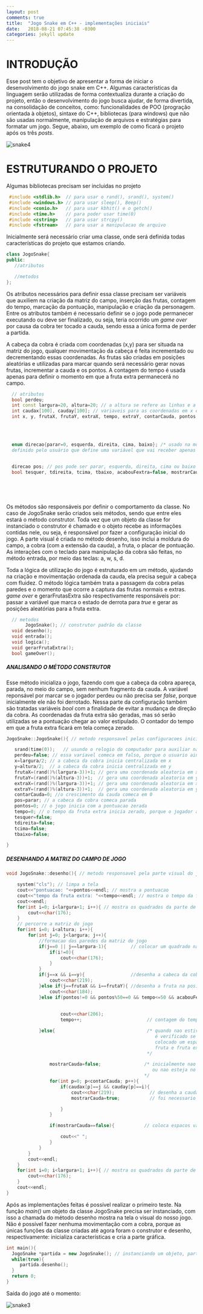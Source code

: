 ```yaml
---
layout: post
comments: true
title:  "Jogo Snake em C++ - implementações iniciais"
date:   2018-08-21 07:45:38 -0300
categories: jekyll update
---
```


[jekyll-docs]: https://jekyllrb.com/docs/home
[jekyll-gh]:   https://github.com/jekyll/jekyll
[jekyll-talk]: https://talk.jekyllrb.com/

 

# INTRODUÇÃO

  Esse post tem o objetivo de apresentar a forma de iniciar o desenvolvimento do jogo snake em C++. Algumas características da linguagem serão utilizadas de forma contextualiza durante a criação do projeto, então o desenvolvimento do jogo busca ajudar, de forma divertida, na consolidação de conceitos, como: funcionalidades de POO (progração orientada à objetos), sintaxe do C++, bibliotecas (para windows) que não são usadas normalmente, manipulação de arquivos e estratégias para formatar um jogo. Segue, abaixo, um exemplo de como ficará o projeto após os três *posts*.
  
  ![snake4](http://i350.photobucket.com/albums/q430/pedro048/Snake6_zpsj2wwkyln.png)

# ESTRUTURANDO O PROJETO

  Algumas bibliotecas precisam ser incluidas no projeto

  ```cpp
   #include <stdlib.h>  // para usar o rand(), srand(), system()
   #include <windows.h> // para usar sleep(), Beep()
   #include <conio.h>   // para usar kbhit() e o getch()
   #include <time.h>    // para poder usar time(0)
   #include <cstring>   // para usar strcpy()
   #include <fstream>   // para usar a manipulacao de arquivo
 ```

  Inicialmente será necessário criar uma classe, onde será definida todas características do projeto que estamos criando. 

  ```cpp
  class JogoSnake{
  public:
     //atributos

     //metodos
};
```
  Os atributos necessários para definir essa classe precisam ser variáveis que auxiliem na criação da matriz do campo, inserção das frutas, contagem do tempo, marcação da pontuação, manipulação e criação da personagem. Entre os atributos também é necessario definir se o jogo pode permanecer executando ou deve ser finalizado, ou seja, teria ocorrido um *game over* por causa da cobra ter tocado a cauda, sendo essa a única forma de perder a partida.
  
  A cabeça da cobra é criada com coordenadas (x,y) para ser situada na matriz do jogo, qualquer movimentação da cabeça é feita incrementado ou decrementando essas coordenadas. As frutas são criadas em posições aleatórias e utilizadas para marcar quando será necessário gerar novas frutas, incrementar a cauda e os pontos. A contagem do tempo é usada apenas para definir o momento em que a fruta extra permanecerá no campo. 

  ```cpp
    // atributos 
    bool perdeu;
    int const largura=20, altura=20; // a altura se refere as linhas e a largura as colunas. Essa e a dimensao da matriz do jogo
    int caudax[100], cauday[100]; // variaveis para as coordenadas em x e y dos fragmentos da cauda
    int x, y, frutaX, frutaY, extraX, tempo, extraY, contarCauda, pontos, auxPontos=0; /* variaveis para as coordenadas referentes a
                                                                             cabeca da cobra, a fruta, a fruta extra,
                                                                             pontuacao
                                                                            */

    enum direcao{parar=0, esquerda, direita, cima, baixo}; /* usado na movimentacao da cobra no jogo. Esse he um tipo de dado
    definido pelo usuário que define uma variável que vai receber apenas um conjunto restrito de valores */
   

    direcao pos; // pos pode ser parar, esquerda, direita, cima ou baixo
    bool tesquer, tdireita, tcima, tbaixo, acabouFextra=false, mostrarCauda; /* variaveis usadas para a cobra nao mudar de sentido (direita ou esquerda) quando estiver na horizontal e
                                                                                permancer na mesmo sentido (cima ou baixo) para o movimento vertical. acabouFextra auxilia quando o tempo
                                                                                da fruta extra termina e mostrarCauda ajuda para colocar espacos vazios quando nao esta sendo mostrada a
                                                                                cabeca da cobra, a fruta, a fruta extra e a cauda da cobra
                                                                               */ 

  ```

  Os métodos são responsáveis por definir o comportamento da classe. No caso de JogoSnake serão criados seis métodos, sendo que entre eles estará o método construtor. Toda vez que um objeto da classe for instanciado o construtor é chamado e o objeto recebe as informações contidas nele, ou seja, é responsável por fazer a configuração inicial do jogo. A parte visual é criada no método desenho, isso inclui a moldura do campo, a cobra (com a extensão da cauda), a fruta, o placar de pontuação. As interações com o teclado para manipulação da cobra são feitas, no método entrada, por meio das teclas: a, w, s, d. 
  
  Toda a lógica de utilização do jogo é estruturado em um método, ajudando na criação e movimentação ordenada da cauda, ela precisa seguir a cabeça com fluidez. O método lógica também trata a passagem da cobra pelas paredes e o momento que ocorre a captura das frutas normais e extras. *game over* e gerarFrutasExtra são respectivamente responsáveis por: passar a variável que marca o estado de derrota para *true* e gerar as posições aleatórias para a fruta extra.

  ```cpp
    // metodos 
         JogoSnake(); // construtor padrão da classe
    void desenho();
    void entrada();
    void logica();
    void gerarFrutaExtra();
    bool gameOver();
 ```
##### ANALISANDO O MÉTODO CONSTRUTOR

 Esse método inicializa o jogo, fazendo com que a cabeça da cobra apareça, parada, no meio do campo, sem nenhum fragmento da cauda. A variável reponsável por marcar se o jogador perdeu ou não precisa ser *false*, porque inicialmente ele não foi derrotado. Nessa parte da configuração também são tratadas variáveis *bool* com a finalidade de evitar a mudança de direção da cobra. As coordenadas da fruta extra são geradas, mas só serão utilizadas se a pontuação chegar ao valor estipulado. O contador do tempo em que a fruta extra ficará em tela começa zerado.

 ```cpp
 JogoSnake::JogoSnake(){ // metodo responsavel pelas configuracoes iniciais do jogo

    srand(time(0));   // usundo o relogio do computador para auxiliar na obtencao de numeros aleatorios
    perdeu=false; // essa variavel comeca em falso, porque o usuario ainda nao perdeu
    x=largura/2; // a cabeca da cobra inicia centralizada em x
    y=altura/2;  // a cabeca da cobra inicia centralizada em y
    frutaX=(rand()%(largura-3))+1; // gera uma coordenada aleatoria em x para a fruta
    frutaY=(rand()%(altura-3))+1;  // gera uma coordenada aleatoria em y para a fruta
    extraX=(rand()%(largura-3))+1; // gera uma coordenada aleatoria em x para a fruta extra
    extraY=(rand()%(altura-3))+1;  // gera uma coordenada aleatoria em y para a fruta extra
    contarCauda=0; //o crescimento da cauda comeca em 0
    pos=parar; // a cabeca da cobra comeca parada
    pontos=0; // o jogo inicia com a pontuacao zerada
    tempo=0; // o tempo da fruta extra inicia zerado, porque o jogador ainda nao esta com a pontuacao adequada
    tesquer=false;
    tdireita=false;
    tcima=false;
    tbaixo=false;

}
```
##### DESENHANDO A MATRIZ DO CAMPO DE JOGO



```cpp
void JogoSnake::desenho(){ // metodo responsavel pela parte visual do jogo

    system("cls"); // limpa a tela
    cout<<"pontuacao: "<<pontos<<endl; // mostra a pontuacao
    cout<<"tempo da fruta extra: "<<tempo<<endl; // mostra o tempo da fruta extra
    cout<<endl;
    for(int i=0; i<largura+1; i++){ // mostra os quadrados da parte de cima da matriz
        cout<<char(176);
    }
    // percorre a matriz do jogo
    for(int i=0; i<altura; i++){
        for(int j=0; j<largura; j++){
            //formacao das paredes da matriz do jogo
            if(j==0 || j==largura-1){         // colocar um quadrado na primeira e na ultima posicao de cada linha
                if(i!=0){
                    cout<<char(176);
                }
            }
            if(j==x && i==y){                 //desenha a cabeca da cobra na posicao indicada por suas coordenadas
                cout<<char(219);
            }else if(j==frutaX && i==frutaY){ //desenha a fruta na posicao indicada por suas coordenadas
                cout<<char(184);
            }else if(pontos!=0 && pontos%50==0 && tempo<=50 && acabouFextra==false && j==extraX && i==extraY){  /*  condicoes para a fruta extra aparecer
                                                                                                                   (a cada 50 pontos, a contagem ser menor que 50 e a contagem nao ter estourado)
                                                                                                                */
                    cout<<char(206);
                    tempo++;                        // contagem do tempo em que a fruta extra fica disponivel

            }else{                                  /* quando nao estiver desenhando a cabeca da cobra, a fruta, a fruta extra
                                                       é verificado se a cauda da cobra precisa ser desenhada caso não precise é
                                                       colocado um espaco vazio na posicao, pois isso preenche o campo em torno da cobra,
                                                       fruta e fruta extra com espacos vazios dando forma a matriz que sera percorrida
                                                    */

                mostrarCauda=false;                /* inicialmente nao precisa mostrar a cauda, porque pode ser que ela nao exista
                                                      ou nao esteja no momento
                                                   */
                for(int p=0; p<contarCauda; p++){
                    if(caudax[p]==j && cauday[p]==i){
                        cout<<char(219);             // desenha a cauda da cobra
                        mostrarCauda=true;           // foi necessario mostrar a cauda

                    }
                }

                if(mostrarCauda==false){           // coloca espacos vazios quando nao e preciso mostar a cobra, fruta e fruta extra

                    cout<<" ";
                }
            }
        }
        cout<<endl;
    }
    for(int i=0; i<largura+1; i++){ // mostra os quadrados da parte de baixo da matriz do jogo
        cout<<char(176);
    }
    cout<<endl;
}
 ```
 Após as implementações feitas é possível realizar o primeiro teste. Na função *main()* um objeto da classe JogoSnake precisa ser instanciado, com isso a chamada do método desenho mostra na tela o visual do nosso jogo. Não é possível fazer nenhuma movimentação com a cobra, porque as únicas funções da classe criadas até agora foram o construtor e desenho, respectivamente: inicializa características e cria a parte gráfica.  

 ```cpp
 int main(){
   JogoSnake *partida = new JogoSnake(); // instanciando um objeto, partida, da classe JogoSnake
   while(true){
      partida.desenho();
   }
   return 0;
}
 ``` 
  Saída do jogo até o momento:





 


 ![snake3](http://i350.photobucket.com/albums/q430/pedro048/Snake3_zpsx0iil88a.png)

 









  



 

 
 

  

